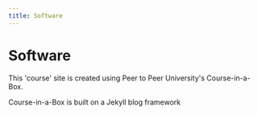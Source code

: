 ```yaml
---
title: Software
---
```


# Software

This 'course' site is created using Peer to Peer University's Course-in-a-Box.

Course-in-a-Box is built on a Jekyll blog framework
